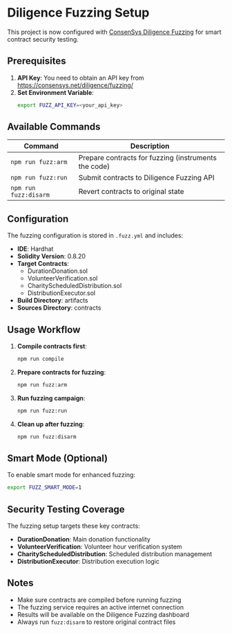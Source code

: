 # Diligence Fuzzing Setup

This project is now configured with [ConsenSys Diligence Fuzzing](https://github.com/ConsenSysDiligence/diligence-fuzzing) for smart contract security testing.

## Prerequisites

1. **API Key**: You need to obtain an API key from https://consensys.net/diligence/fuzzing/
2. **Set Environment Variable**: 
   ```bash
   export FUZZ_API_KEY=<your_api_key>
   ```

## Available Commands

| Command | Description |
|---------|-------------|
| `npm run fuzz:arm` | Prepare contracts for fuzzing (instruments the code) |
| `npm run fuzz:run` | Submit contracts to Diligence Fuzzing API |
| `npm run fuzz:disarm` | Revert contracts to original state |

## Configuration

The fuzzing configuration is stored in `.fuzz.yml` and includes:

- **IDE**: Hardhat
- **Solidity Version**: 0.8.20  
- **Target Contracts**:
  - DurationDonation.sol
  - VolunteerVerification.sol
  - CharityScheduledDistribution.sol
  - DistributionExecutor.sol
- **Build Directory**: artifacts
- **Sources Directory**: contracts

## Usage Workflow

1. **Compile contracts first**:
   ```bash
   npm run compile
   ```

2. **Prepare contracts for fuzzing**:
   ```bash
   npm run fuzz:arm
   ```

3. **Run fuzzing campaign**:
   ```bash
   npm run fuzz:run
   ```

4. **Clean up after fuzzing**:
   ```bash
   npm run fuzz:disarm
   ```

## Smart Mode (Optional)

To enable smart mode for enhanced fuzzing:
```bash
export FUZZ_SMART_MODE=1
```

## Security Testing Coverage

The fuzzing setup targets these key contracts:

- **DurationDonation**: Main donation functionality
- **VolunteerVerification**: Volunteer hour verification system
- **CharityScheduledDistribution**: Scheduled distribution management  
- **DistributionExecutor**: Distribution execution logic

## Notes

- Make sure contracts are compiled before running fuzzing
- The fuzzing service requires an active internet connection
- Results will be available on the Diligence Fuzzing dashboard
- Always run `fuzz:disarm` to restore original contract files
